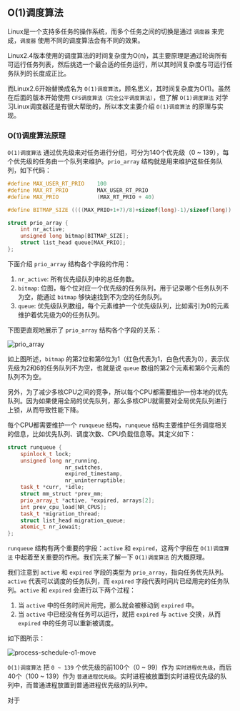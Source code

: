 ## O(1)调度算法

Linux是一个支持多任务的操作系统，而多个任务之间的切换是通过 `调度器` 来完成，`调度器` 使用不同的调度算法会有不同的效果。

Linux2.4版本使用的调度算法的时间复杂度为O(n)，其主要原理是通过轮询所有可运行任务列表，然后挑选一个最合适的任务运行，所以其时间复杂度与可运行任务队列的长度成正比。

而Linux2.6开始替换成名为 `O(1)调度算法`，顾名思义，其时间复杂度为O(1)。虽然在后面的版本开始使用 `CFS调度算法（完全公平调度算法）`，但了解 `O(1)调度算法` 对学习Linux调度器还是有很大帮助的，所以本文主要介绍 `O(1)调度算法` 的原理与实现。

### O(1)调度算法原理

`O(1)调度算法` 通过优先级来对任务进行分组，可分为140个优先级（0 ~ 139），每个优先级的任务由一个队列来维护。`prio_array` 结构就是用来维护这些任务队列，如下代码：
```cpp
#define MAX_USER_RT_PRIO    100
#define MAX_RT_PRIO         MAX_USER_RT_PRIO
#define MAX_PRIO            (MAX_RT_PRIO + 40)

#define BITMAP_SIZE ((((MAX_PRIO+1+7)/8)+sizeof(long)-1)/sizeof(long))

struct prio_array {
    int nr_active;
    unsigned long bitmap[BITMAP_SIZE];
    struct list_head queue[MAX_PRIO];
};
```
下面介绍 `prio_array` 结构各个字段的作用：
1. `nr_active`: 所有优先级队列中的总任务数。
2. `bitmap`: 位图，每个位对应一个优先级的任务队列，用于记录哪个任务队列不为空，能通过 `bitmap` 够快速找到不为空的任务队列。
3. `queue`: 优先级队列数组，每个元素维护一个优先级队列，比如索引为0的元素维护着优先级为0的任务队列。

下图更直观地展示了 `prio_array` 结构各个字段的关系：

![prio_array](https://raw.githubusercontent.com/liexusong/linux-source-code-analyze/master/images/process-schedule-o1.jpg)

如上图所述，`bitmap` 的第2位和第6位为1（红色代表为1，白色代表为0），表示优先级为2和6的任务队列不为空，也就是说 `queue` 数组的第2个元素和第6个元素的队列不为空。

另外，为了减少多核CPU之间的竞争，所以每个CPU都需要维护一份本地的优先队列。因为如果使用全局的优先队列，那么多核CPU就需要对全局优先队列进行上锁，从而导致性能下降。

每个CPU都需要维护一个 `runqueue` 结构，`runqueue` 结构主要维护任务调度相关的信息，比如优先队列、调度次数、CPU负载信息等。其定义如下：
```cpp
struct runqueue {
    spinlock_t lock;
    unsigned long nr_running,
                  nr_switches,
                  expired_timestamp,
                  nr_uninterruptible;
    task_t *curr, *idle;
    struct mm_struct *prev_mm;
    prio_array_t *active, *expired, arrays[2];
    int prev_cpu_load[NR_CPUS];
    task_t *migration_thread;
    struct list_head migration_queue;
    atomic_t nr_iowait;
};
```
`runqueue` 结构有两个重要的字段：`active` 和 `expired`，这两个字段在 `O(1)调度算法` 中起着至关重要的作用。我们先来了解一下 `O(1)调度算法` 的大概原理。

我们注意到 `active` 和 `expired` 字段的类型为 `prio_array`，指向任务优先队列。`active` 代表可以调度的任务队列，而 `expired` 字段代表时间片已经用完的任务队列。`active` 和 `expired` 会进行以下两个过程：

1. 当 `active` 中的任务时间片用完，那么就会被移动到 `expired` 中。
2. 当 `active` 中已经没有任务可以运行，就把 `expired` 与 `active` 交换，从而 `expired` 中的任务可以重新被调度。

如下图所示：

![process-schedule-o1-move](https://raw.githubusercontent.com/liexusong/linux-source-code-analyze/master/images/process-schedule-o1-move.jpg)

`O(1)调度算法` 把 `0 ~ 139` 个优先级的前100个（0 ~ 99）作为 `实时进程优先级`，而后40个（100 ~ 139）作为 `普通进程优先级`。实时进程被放置到实时进程优先级的队列中，而普通进程放置到普通进程优先级的队列中。

对于
